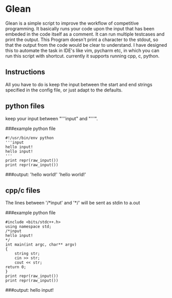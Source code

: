 # Glean
Glean is a simple script to improve the workflow of competitive programming.
It basically runs your code upon the input that has been embeded in the code
itself as a comment. It can run multiple testcases and print the output.
This Program doesn't print a character to the stdout, so that the output from
the code would be clear to understand.
I have designed this to automate the task in IDE's like vim, pycharm etc, in
which you can run this script with shortcut.
currently it supports running cpp, c, python.

## Instructions
All you have to do is keep the input between the start and end strings
specified in the config file, or just adapt to the defaults.


## python files
keep your input between "'''input" and "'''".

###example python file
```
#!/usr/bin/env python
'''input
hello input!
hello input!
'''
print repr(raw_input())
print repr(raw_input())
```
###output:
'hello world!'
'hello world!'


## cpp/c files
The lines between '/\*input' and '\*/' will be sent as stdin to a.out

###example python file
```
#include <bits/stdc++.h>
using namespace std;
/*input
hello input!
*/
int main(int argc, char** argv)
{
    string str;
    cin >> str;
    cout << str;
return 0;
}
print repr(raw_input())
print repr(raw_input())
```

###output:
hello input!
